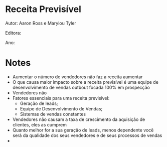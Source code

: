# Receita Previsível
Autor: Aaron Ross e Marylou Tyler

Editora:

Ano:

# Notes
- Aumentar o número de vendedores não faz a receita aumentar
- O que causa maior impacto sobre a receita previsível é uma equipe de desenvolvimento de vendas outbout focada 100% em prospecção
- Vendedores não 
- Fatores essenciais para uma receita previsível:
  - Geração de leads;
  - Equipe de Desenvolvimento de Vendas;
  - Sistemas de vendas constantes
- Vendedores não causam a taxa de crescimento da aquisição de clientes, eles as cumprem
- Quanto melhor for a sua geração de leads, menos dependente você será da qualidade dos seus vendedores e de seus processos de vendas
- 
